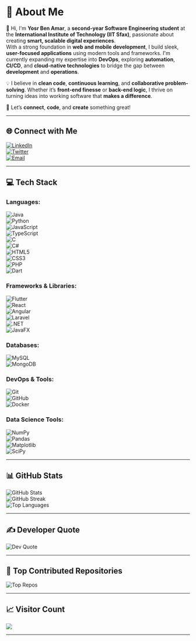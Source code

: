 # 💫 About Me

👋 Hi, I'm **Yosr Ben Amar**, a **second-year Software Engineering student** at the **International Institute of Technology (IIT Sfax)**, passionate about creating **smart, scalable digital experiences**.  
With a strong foundation in **web and mobile development**, I build sleek, **user-focused applications** using modern tools and frameworks. I'm currently expanding my expertise into **DevOps**, exploring **automation**, **CI/CD**, and **cloud-native technologies** to bridge the gap between **development** and **operations**.

💡 I believe in **clean code**, **continuous learning**, and **collaborative problem-solving**. Whether it’s **front-end finesse** or **back-end logic**, I thrive on turning ideas into working software that **makes a difference**.

🌱 Let’s **connect**, **code**, and **create** something great!

---

## 🌐 Connect with Me
[![LinkedIn](https://img.shields.io/badge/LinkedIn-0077B5?style=flat&logo=linkedin&logoColor=white)](https://www.linkedin.com/in/yosr-ben-amar-577a44207/)  
[![Twitter](https://img.shields.io/badge/Twitter-1DA1F2?style=flat&logo=x&logoColor=white)](https://x.com/YosrBenAmar)  
[![Email](https://img.shields.io/badge/Email-D14836?style=flat&logo=gmail&logoColor=white)](mailto:yosrbenamar9@gmail.com)

---

## 💻 Tech Stack

### **Languages:**  
![Java](https://img.shields.io/badge/Java-ED8B00?style=flat&logo=openjdk&logoColor=white)  
![Python](https://img.shields.io/badge/Python-3670A0?style=flat&logo=python&logoColor=ffdd54)  
![JavaScript](https://img.shields.io/badge/JavaScript-F7DF1E?style=flat&logo=javascript&logoColor=black)  
![TypeScript](https://img.shields.io/badge/TypeScript-007ACC?style=flat&logo=typescript&logoColor=white)  
![C](https://img.shields.io/badge/C-00599C?style=flat&logo=c&logoColor=white)  
![C#](https://img.shields.io/badge/C%23-239120?style=flat&logo=csharp&logoColor=white)  
![HTML5](https://img.shields.io/badge/HTML5-E34F26?style=flat&logo=html5&logoColor=white)  
![CSS3](https://img.shields.io/badge/CSS3-1572B6?style=flat&logo=css3&logoColor=white)  
![PHP](https://img.shields.io/badge/PHP-777BB4?style=flat&logo=php&logoColor=white)  
![Dart](https://img.shields.io/badge/Dart-0175C2?style=flat&logo=dart&logoColor=white)

### **Frameworks & Libraries:**  
![Flutter](https://img.shields.io/badge/Flutter-02569B?style=flat&logo=flutter&logoColor=white)  
![React](https://img.shields.io/badge/React-20232a?style=flat&logo=react&logoColor=61DAFB)  
![Angular](https://img.shields.io/badge/Angular-DD0031?style=flat&logo=angular&logoColor=white)  
![Laravel](https://img.shields.io/badge/Laravel-FF2D20?style=flat&logo=laravel&logoColor=white)  
![.NET](https://img.shields.io/badge/.NET-5C2D91?style=flat&logo=dotnet&logoColor=white)  
![JavaFX](https://img.shields.io/badge/JavaFX-FF0000?style=flat&logo=java&logoColor=white)

### **Databases:**  
![MySQL](https://img.shields.io/badge/MySQL-4479A1?style=flat&logo=mysql&logoColor=white)  
![MongoDB](https://img.shields.io/badge/MongoDB-4ea94b?style=flat&logo=mongodb&logoColor=white)

### **DevOps & Tools:**  
![Git](https://img.shields.io/badge/Git-F05033?style=flat&logo=git&logoColor=white)  
![GitHub](https://img.shields.io/badge/GitHub-121011?style=flat&logo=github&logoColor=white)  
![Docker](https://img.shields.io/badge/Docker-2496ED?style=flat&logo=docker&logoColor=white)

### **Data Science Tools:**  
![NumPy](https://img.shields.io/badge/NumPy-013243?style=flat&logo=numpy&logoColor=white)  
![Pandas](https://img.shields.io/badge/Pandas-150458?style=flat&logo=pandas&logoColor=white)  
![Matplotlib](https://img.shields.io/badge/Matplotlib-ffffff?style=flat&logo=matplotlib&logoColor=black)  
![SciPy](https://img.shields.io/badge/SciPy-0C55A5?style=flat&logo=scipy&logoColor=white)

---

## 📊 GitHub Stats
![GitHub Stats](https://github-readme-stats.vercel.app/api?username=Yosr-2001&theme=transparent&include_all_commits=true&count_private=true&hide_border=true)  
![GitHub Streak](https://streak-stats.demolab.com/?user=Yosr-2001&theme=transparent&hide_border=true)  
![Top Languages](https://github-readme-stats.vercel.app/api/top-langs/?username=Yosr-2001&theme=transparent&hide_border=true&layout=compact)

---

## ✍️ Developer Quote
![Dev Quote](https://quotes-github-readme.vercel.app/api?type=horizontal&theme=dark)

---

## 🚀 Top Contributed Repositories
![Top Repos](https://github-contributor-stats.vercel.app/api?username=Yosr-2001&limit=5&theme=transparent&combine_all_yearly_contributions=true)

---

## 📈 Visitor Count
[![](https://visitcount.itsvg.in/api?id=Yosr-2001&icon=1&color=0)](https://visitcount.itsvg.in)

---
